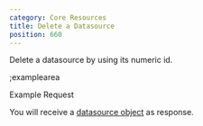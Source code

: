 ```yaml
---
category: Core Resources
title: Delete a Datasource
position: 660
---
```


Delete a datasource by using its numeric id.

;examplearea

Example Request

<RequestExample url="https://mapi.storyblok.com/v1/spaces/606/datasources/91" httpMethod="DELETE"></RequestExample>

You will receive a [datasource object](#core-resources/datasources/the-datasource-object) as response.